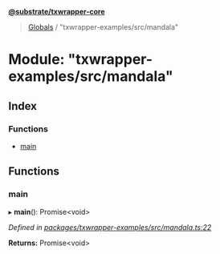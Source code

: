 **[@substrate/txwrapper-core](../README.md)**

> [Globals](../globals.md) / "txwrapper-examples/src/mandala"

# Module: "txwrapper-examples/src/mandala"

## Index

### Functions

* [main](_txwrapper_examples_src_mandala_.md#main)

## Functions

### main

▸ **main**(): Promise<void\>

*Defined in [packages/txwrapper-examples/src/mandala.ts:22](https://github.com/paritytech/txwrapper-core/blob/15c9541/packages/txwrapper-examples/src/mandala.ts#L22)*

**Returns:** Promise<void\>
